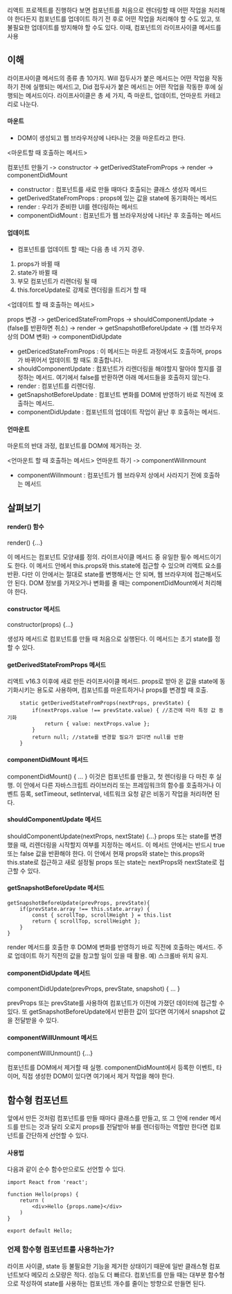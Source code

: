 리액트 프로젝트를 진행하다 보면 컴포넌트를 처음으로 렌더링할 때 어떤 작업을 처리해야 한다든지 컴포넌트를 업데이트 하기 전 후로 어떤 작업을 처리해야 할 수도 있고, 또 불필요한 업데이트를 방지해야 할 수도 있다. 이때, 컴포넌트의 라이프사이클 메서드를 사용

## 이해

라이프사이클 메서드의 종류 총 10가지. Will 접두사가 붙은 메서드는 어떤 작업을 작동하기 전에 실행되는 메서드고, Did 접두사가 붙은 메서드는 어떤 작업을 작동한 후에 실행되는 메서드이다. 
라이프사이클은 총 세 가지, 즉 마운트, 업데이트, 언마운트 카테고리로 나눈다. 


#### 마운트 
- DOM이 생성되고 웹 브라우저상에 나타나는 것을 마운트라고 한다. 


<마운트할 때 호출하는 메서드>

컴포넌트 만들기 -> constructor -> getDerivedStateFromProps -> render -> componentDidMount



- constructor : 컴포넌트를 새로 만들 때마다 호출되는 클래스 생성자 메서드 
- getDerivedStateFromProps : props에 있는 값을 state에 동기화하는 메서드 
- render : 우리가 준비한 UI를 렌더링하는 메서드
- componentDidMount : 컴포넌트가 웹 브라우저상에 나타난 후 호출하는 메서드



#### 업데이트 
- 컴포넌트를 업데이트 할 때는 다음 총 네 가지 경우. 

1. props가 바뀔 때 
2. state가 바뀔 때 
3. 부모 컴포넌트가 리렌더링 될 때 
4. this.forceUpdate로 강제로 렌더링을 트리거 할 때 



<업데이트 할 때 호출하는 메서드>

props 변경 -> getDericedStateFromProps -> shouldComponentUpdate -> (false를 반환하면 취소) -> render -> getSnapshotBeforeUpdate -> (웹 브라우저상의 DOM 변화) -> componentDidUpdate 

- getDericedStateFromProps : 이 메서드는 마운트 과정에서도 호출하며, props가 바뀌어서 업데이트 할 때도 호출합니다. 
- shouldComponentUpdate : 컴포넌트가 리렌더링을 해야할지 말아야 할지를 결정하는 메서드. 여기에서 false를 반환하면 아래 메서드들을 호출하지 않는다. 
- render : 컴포넌트를 리렌더링.
- getSnapshotBeforeUpdate : 컴포넌트 변화를 DOM에 반영하기 바로 직전에 호출하는 메서드.
- componentDidUpdate : 컴포넌트의 업데이트 작업이 끝난 후 호출하는 메서드.


#### 언마운트 
마운트의 반대 과정, 컴포넌트를 DOM에 제거하는 것.


<언마운트 할 때 호출하는 메서드>
언마운트 하기 ->  componentWillnmount


- componentWillnmount : 컴포넌트가 웹 브라우저 상에서 사라지기 전에 호출하는 메서드 





## 살펴보기 


#### render() 함수 

  render() {...} 

이 메서드는 컴포넌트 모양새를 정의. 라이프사이클 메서드 중 유일한 필수 메서드이기도 한다. 이 메서드 안에서 this.props와 this.state에 접근할 수 있으며 리액트 요소를 반환. 
다만 이 안에서는 절대로 state를 변행해서는 안 되며, 웹 브라우저에 접근해서도 안 된다. DOM 정보를 가져오거나 변화를 줄 때는 componentDidMount에서 처리해야 한다. 




#### constructor 메서드 
 constructor(props) {...}

생성자 메서드로 컴포넌트를 만들 때 처음으로 실행된다. 이 메서드는 초기 state를 정할 수 있다. 





#### getDerivedStateFromProps 메서드 

리액트 v16.3 이후에 새로 만든 라이프사이클 메서드. props로 받아 온 값을 state에 동기화시키는 용도로 사용하며, 컴포넌트를 마운트하거나 props를 변경할 때 호출.
```JS 
    static getDerivedStateFromProps(nextProps, prevState) {
        if(nextProps.value !== prevState.value) { //조건에 따라 특정 값 동기화 
            return { value: nextProps.value };
        }
        return null; //state를 변경할 필요가 없다면 null를 반환 
    }
```






#### componentDidMount 메서드 
 componentDidMount() { ... }
이것은 컴포넌트를 만들고, 첫 렌더링을 다 마친 후 실행. 이 안에서 다른 자바스크립트 라이브러리 또는 프레임워크의 함수를 호출하거나 이벤트 등록, setTimeout, setInterval, 네트워크 요청 같은 비동기 작업을 처리하면 된다. 




#### shouldComponentUpdate 메서드 
 shouldComponentUpdate(nextProps, nextState) {...}
props 또는 state를 변경했을 때, 리렌더링을 시작할지 여부를 지정하는 메서드. 이 메서드 안에서는 반드시 true 또는 false 값을 반환해야 한다. 이 안에서 현재 props와 state는 this.props와 this.state로 접근하고 새로 설정될 props 또는 state는 nextProps와 nextState로 접근할 수 있다. 





#### getSnapshotBeforeUpdate 메서드 
```JS
getSnapshotBeforeUpdate(prevProps, prevState){
    if(prevState.array !== this.state.array) {
        const { scrollTop, scrollHeight } = this.list
        return { scrollTop, scrollHeight };
    }
}
```

render 메서드를 호출한 후 DOM에 변화를 반영하기 바로 직전에 호출하는 메서드. 주로 업데이트 하기 직전의 값을 참고할 일이 있을 때 활용. 예) 스크롤바 위치 유지. 




#### componentDidUpdate 메서드 
 componentDidUpdate(prevProps, prevState, snapshot) { ... }

prevProps 또는 prevState를 사용하여 컴포넌트가 이전에 가졌던 데이터에 접근할 수 있다. 또 getSnapshotBeforeUpdate에서 반환한 값이 있다면 여기에서 snapshot 값을 전달받을 수 있다. 



#### componentWillUnmount 메서드 
 componentWillUnmount() {...}
  
컴포넌트를 DOM에서 제거할 때 실행. componentDidMount에서 등록한 이벤트, 타이머, 직접 생성한 DOM이 있다면 여기에서 제거 작업을 해야 한다. 













## 함수형 컴포넌트 
 앞에서 만든 것처럼 컴포넌트를 만들 때마다 클래스를 만들고, 또 그 안에 render 메서드를 만드는 것과 달리 오로지 props를 전달받아 뷰를 렌더링하는 역할만 한다면 컴포넌트를 간단하게 선언할 수 있다. 





 #### 사용법 
다음과 같이 순수 함수만으로도 선언할 수 있다. 
```JS
import React from 'react';

function Hello(props) {
    return (
        <div>Hello {props.name}</div>
    )  
}

export default Hello; 
```



### 언제 함수형 컴포넌트를 사용하는가?
라이프 사이클, state 등 불필요한 기능을 제거한 상태이기 때문에 일반 클래스형 컴포넌트보다 메모리 소모량은 적다. 성능도 더 빠르다. 컴포넌트를 만들 때는 대부분 함수형으로 작성하여 state를 사용하는 컴포넌트 개수를 줄이는 방향으로 만들면 된다. 
 
